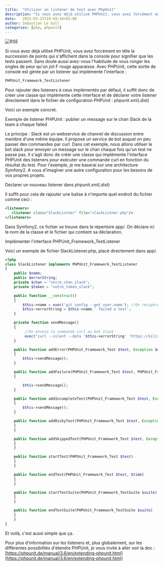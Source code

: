 ```yaml
---
title:  "Utiliser un listener de test avec PhpUnit"
description: "Si vous avez déjà utilisé PHPUnit, vous avez forcément en tête la succession de points qui s'affichent dans la console pour signifier que les tests passent. Sans doute aussi avez-vous l'habitude de vous ronger les ongles de peur qu'un joli F rouge apparaisse."
date:   2015-03-21T19:49:34+02:00
author: Sebastien Le Gall
categories: [php, phpunit]
---
```


![RSE](http://le-gall.net/seb/blog-php/wp-content/uploads/2014/09/logo1-600x267.jpg)

Si vous avez déjà utilisé PHPUnit, vous avez forcément en tête la succession de points qui s'affichent dans la console pour signifier que les tests passent. Sans doute aussi avez-vous l'habitude de vous ronger les ongles de peur qu'un joli F rouge apparaisse.  Avec PHPUnit, cette sortie de console est gérée par un listener qui implémente l'interface :

~~~ php
PHPUnit_Framework_TestListener
~~~

Pour rajouter des listeners à ceux implémentés par défaut, il suffit donc de créer une classe qui implémente cette interface et de déclarer votre listener directement dans le fichier de configuration PHPUnit : phpunit.xml(.dist)
<!--more-->
Voici un exemple concret.


Exemple de listener PHPUnit : publier un message sur le chan Slack de la team à chaque failed

Le principe :  Slack est un webservice de channel de discussion entre membre d'une même équipe. Il propose un service de bot auquel on peu passer des commandes par curl. Dans cet exemple, nous allons utiliser le bot slack pour envoyer un message sur le chan chaque fois qu'un test ne passe pas. Il s'agit donc de créer une classe qui implémente l'interface PHPUnit des listeners pour exécuter une commande curl en fonction du résultat du test. Pour l'exemple, je me baserai sur une architecture Symfony2. A vous d'imaginer une autre configuration pour les besoins de vos propres projets.

Déclarer un nouveau listener dans phpunit.xml(.dist)

Il suffit pour cela de rajouter une balise à n'importe quel endroit du fichier comme ceci :

~~~ xml
<listeners>
   <listener class="SlackListner" file="slackListner.php"/>
</listeners>
~~~

Dans Symfony2, ce fichier se trouve dans le répertoire app/. On déclare ici le nom de la classe et le fichier qui contient sa déclaration.

Implémenter l'interface PHPUnit_Framework_TestListener

Voici un exemple de fichier SlackListener.php, placé directement dans app/.

~~~ php
<?php
class SlackListener implements PHPUnit_Framework_TestListener
{
    public $name;
    public $errorString;
    private $chan = "votre_chan_slack";
    private $token = "votre_token_slack";

    public function __construct()
    {
        $this->name = exec('git config --get user.name'); //On récupère le nom d'utilisateur git
        $this->errorString = $this->name.' failed a test';
    }

    private function sendMessage()
    {
         //On envoie la commande curl au bot slack
         exec("curl --silent --data '$this->errorString' 'https://kilix.slack.com/services/hooks/slackbot?token=$token&channel=%23$chan'");  
    }

    public function addError(PHPUnit_Framework_Test $test, Exception $e, $time)
    {
        $this->sendMessage();
    }

    public function addFailure(PHPUnit_Framework_Test $test, PHPUnit_Framework_AssertionFailedError $e, $time)
    {

        $this->sendMessage();
    }

    public function addIncompleteTest(PHPUnit_Framework_Test $test, Exception $e, $time)
    {
        $this->sendMessage();
    }

    public function addRiskyTest(PHPUnit_Framework_Test $test, Exception $e, $time)
    {
    }

    public function addSkippedTest(PHPUnit_Framework_Test $test, Exception $e, $time)
    {
    }

    public function startTest(PHPUnit_Framework_Test $test)
    {
    }

    public function endTest(PHPUnit_Framework_Test $test, $time)
    {
    }

    public function startTestSuite(PHPUnit_Framework_TestSuite $suite)
    {
    }

    public function endTestSuite(PHPUnit_Framework_TestSuite $suite)
    {
    }
}

~~~

Et voilà, c'est aussi simple que ça.

Pour plus d'information sur les listeners et, plus globalement, sur les différentes possibilités d'étendre PHPUnit, je vous invite à aller voir la doc : [https://phpunit.de/manual/3.6/en/extending-phpunit.html](https://phpunit.de/manual/3.6/en/extending-phpunit.html)
